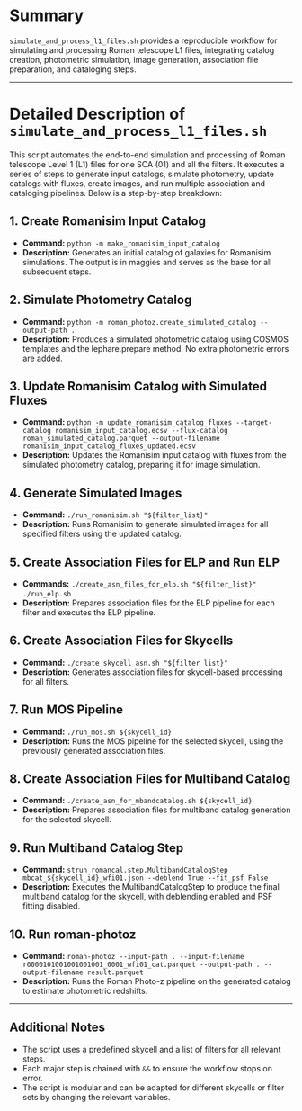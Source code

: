 # Summary

`simulate_and_process_l1_files.sh` provides a reproducible workflow for
simulating and processing Roman telescope L1 files, integrating catalog
creation, photometric simulation, image generation, association file
preparation, and cataloging steps.

---

# Detailed Description of `simulate_and_process_l1_files.sh`

This script automates the end-to-end simulation and processing of Roman
telescope Level 1 (L1) files for one SCA (01) and all the filters. It executes
a series of steps to generate input catalogs, simulate photometry, update
catalogs with fluxes, create images, and run multiple association and cataloging
pipelines. Below is a step-by-step breakdown:

## 1. Create Romanisim Input Catalog

- **Command:** `python -m make_romanisim_input_catalog`
- **Description:** Generates an initial catalog of galaxies for Romanisim
  simulations. The output is in maggies and serves as the base for all subsequent
  steps.

## 2. Simulate Photometry Catalog

- **Command:** `python -m roman_photoz.create_simulated_catalog --output-path .`
- **Description:** Produces a simulated photometric catalog using COSMOS
  templates and the lephare.prepare method. No extra photometric errors are added.

## 3. Update Romanisim Catalog with Simulated Fluxes

- **Command:** `python -m update_romanisim_catalog_fluxes --target-catalog
romanisim_input_catalog.ecsv --flux-catalog roman_simulated_catalog.parquet
--output-filename romanisim_input_catalog_fluxes_updated.ecsv`
- **Description:** Updates the Romanisim input catalog with fluxes from the
  simulated photometry catalog, preparing it for image simulation.

## 4. Generate Simulated Images

- **Command:** `./run_romanisim.sh "${filter_list}"`
- **Description:** Runs Romanisim to generate simulated images for all specified
  filters using the updated catalog.

## 5. Create Association Files for ELP and Run ELP

- **Commands:** `./create_asn_files_for_elp.sh "${filter_list}"`
  `./run_elp.sh`
- **Description:** Prepares association files for the ELP pipeline for each
  filter and executes the ELP pipeline.

## 6. Create Association Files for Skycells

- **Command:** `./create_skycell_asn.sh "${filter_list}"`
- **Description:** Generates association files for skycell-based processing for
  all filters.

## 7. Run MOS Pipeline

- **Command:** `./run_mos.sh ${skycell_id}`
- **Description:** Runs the MOS pipeline for the selected skycell, using the
  previously generated association files.

## 8. Create Association Files for Multiband Catalog

- **Command:** `./create_asn_for_mbandcatalog.sh ${skycell_id}`
- **Description:** Prepares association files for multiband catalog generation
  for the selected skycell.

## 9. Run Multiband Catalog Step

- **Command:** `strun romancal.step.MultibandCatalogStep
mbcat_${skycell_id}_wfi01.json --deblend True --fit_psf False`
- **Description:** Executes the MultibandCatalogStep to produce the final
  multiband catalog for the skycell, with deblending enabled and PSF fitting
  disabled.

## 10. Run roman-photoz

- **Command:** `roman-photoz --input-path . --input-filename
r0000101001001001001_0001_wfi01_cat.parquet --output-path . --output-filename
result.parquet`
- **Description:** Runs the Roman Photo-z pipeline on the generated catalog to
  estimate photometric redshifts.

---

## Additional Notes

- The script uses a predefined skycell and a list of filters for all relevant
  steps.
- Each major step is chained with `&&` to ensure the workflow stops on error.
- The script is modular and can be adapted for different skycells or filter sets
  by changing the relevant variables.
